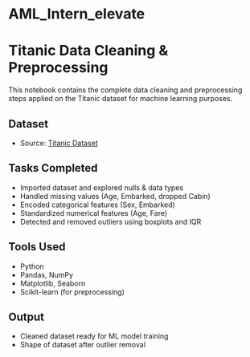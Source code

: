 # AML_Intern_elevate
# Titanic Data Cleaning & Preprocessing

This notebook contains the complete data cleaning and preprocessing steps applied on the Titanic dataset for machine learning purposes.

##  Dataset
- Source: [Titanic Dataset](https://www.kaggle.com/datasets/yasserh/titanic-dataset)

##  Tasks Completed
- Imported dataset and explored nulls & data types
- Handled missing values (Age, Embarked, dropped Cabin)
- Encoded categorical features (Sex, Embarked)
- Standardized numerical features (Age, Fare)
- Detected and removed outliers using boxplots and IQR

## Tools Used
- Python
- Pandas, NumPy
- Matplotlib, Seaborn
- Scikit-learn (for preprocessing)

## Output
- Cleaned dataset ready for ML model training
- Shape of dataset after outlier removal

